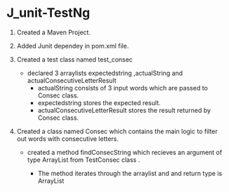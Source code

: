 # J_unit-TestNg

1. Created a Maven Project.

2. Added Junit dependey in pom.xml file.

3. Created a test class named test_consec
    - declared 3 arraylists  expectedstring ,actualString and actualConsecutiveLetterResult  
        - actualString consists of 3 input words which are passed to Consec class.  
        - expectedstring stores the expected result.   
        -  actualConsecutiveLetterResult stores the result returned by Consec class.   
 
 4. Created a class named Consec  which contains the main logic to filter out words with consecutive letters. 
 
    - created a method findConsecString which recieves an argument of type ArrayList from TestConsec class .  
    
         - The method iterates through the arraylist and and return type is ArrayList
